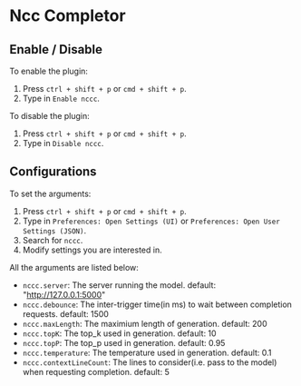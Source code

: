 # Ncc Completor

## Enable / Disable

To enable the plugin: 
1. Press `ctrl + shift + p` or `cmd + shift + p`.
2. Type in `Enable nccc`.

To disable the plugin: 
1. Press `ctrl + shift + p` or `cmd + shift + p`.
2. Type in `Disable nccc`.

## Configurations

To set the arguments:

1. Press `ctrl + shift + p` or `cmd + shift + p`.
2. Type in `Preferences: Open Settings (UI)` or `Preferences: Open User Settings (JSON)`.
3. Search for `nccc`.
4. Modify settings you are interested in.

All the arguments are listed below:

* `nccc.server`: The server running the model. default: "http://127.0.0.1:5000"
* `nccc.debounce`: The inter-trigger time(in ms) to wait between completion requests. default: 1500
* `nccc.maxLength`: The maximium length of generation. default: 200
* `nccc.topK`: The top_k used in generation. default: 10
* `nccc.topP`: The top_p used in generation. default: 0.95
* `nccc.temperature`: The temperature used in generation. default: 0.1
* `nccc.contextLineCount`: The lines to consider(i.e. pass to the model) when requesting completion. default: 5